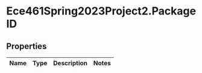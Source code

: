 # Ece461Spring2023Project2.PackageID

## Properties
Name | Type | Description | Notes
------------ | ------------- | ------------- | -------------
